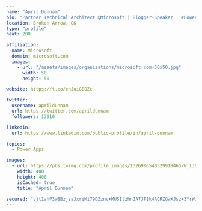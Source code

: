 ```yaml
---
name: "April Dunnam"
bio: "Partner Technical Architect @Microsoft | Blogger-Speaker | #PowerApps, #PowerAutomate, #Office365, #SharePoint | #WIT | #Karaoke Queen"
location: Broken Arrow, OK
type: "profile"
heat: 200

affiliation:
  name: Microsoft
  domain: microsoft.com
  images:
    - url: "/assets/images/organizations/microsoft.com-50x50.jpg"
      width: 50
      height: 50

website: https://t.co/enJuiGEQZc

twitter:
  username: aprildunnam
  url: https://twitter.com/aprildunnam
  followers: 13910

linkedin:
  url: https://www.linkedin.com/public-profile/in/april-dunnam

topics:
  - Power Apps

images:
  - url: https://pbs.twimg.com/profile_images/1326986540329918465/W_IJ6Ih2_400x400.jpg
    width: 400
    height: 400
    isCached: true
    title: "April Dunnam"

secured: "vjt1ahP3w8BzjsaJxriMi79DZznv+MUSIlzhnJA7JF1k4ACRZGwXJsz+3YrWzrPYspXdyjJrpnuLlxTkmmiDl9dIsPAVGE0nomKm4pTlf7jcWtAkC7nXyb14dI9t2CKW8H73C2j+LU/SEjId7p2nBKnTcZC1cT2DBSiW5bGjkwKepL3Dh1LU3pzW6EZkWJCGMeFgsf/a2ztpOzQDQgTQu6fQP8tTMNA5R9byNznLKNF5q0oCs6OkPX1BcqaljAJsznNpalq21Bu7Lwq6aJSHfRZ5Qk5B87RRcdRcbyGJ+aF3N8Wcb0BzD3xB9QURx5Sz8OjY2ZJHnDmKtplQzqrBYNWrvSGFlgYc4BDUKVoR6xi9ZPl4ZvsV7CkP/QW9P7LsACdKo7N9q9p2yP3xS4EtM0zFZknlshyDVKOsMH2uFG0=;6kFjoDzVqJdX8v7USoEbOg=="
---
```


